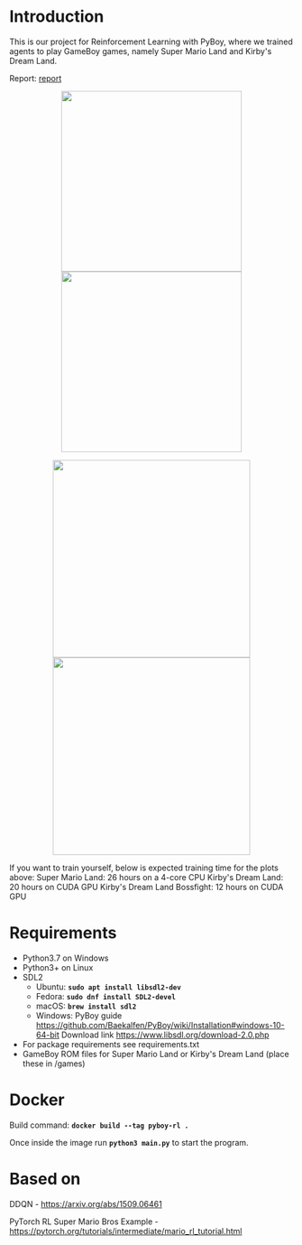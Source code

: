 # Introduction
This is our project for Reinforcement Learning with PyBoy, where we trained agents to play GameBoy games, namely Super Mario Land and Kirby's Dream Land. 

Report: [report](https://github.com/lixado/PyBoy-RL/raw/main/README/report.pdf)


<p align="center">
<img src="https://github.com/lixado/PyBoy-RL/raw/main/README/kirby.gif" width="320">
<img src="https://github.com/lixado/PyBoy-RL/raw/main/README/mario.gif" width="320">
</p>

<p align="center">
<img src="https://github.com/lixado/PyBoy-RL/raw/main/README/kirbyPlatformReward.jpg" width="350">
<img src="https://github.com/lixado/PyBoy-RL/raw/main/README/kirbyBossRewardPlot.jpg" width="350">
</p>

If you want to train yourself, below is expected training time for the plots above:
Super Mario Land: 26 hours on a 4-core CPU 
Kirby's Dream Land: 20 hours on CUDA GPU
Kirby's Dream Land Bossfight: 12 hours on CUDA GPU

# Requirements
- Python3.7 on Windows
- Python3+ on Linux
- SDL2
    - Ubuntu: __`sudo apt install libsdl2-dev`__
    - Fedora: __`sudo dnf install SDL2-devel`__
    - macOS: __`brew install sdl2`__
    - Windows: PyBoy guide https://github.com/Baekalfen/PyBoy/wiki/Installation#windows-10-64-bit Download link https://www.libsdl.org/download-2.0.php
- For package requirements see requirements.txt
- GameBoy ROM files for Super Mario Land or Kirby's Dream Land (place these in /games)

# Docker
Build command: __`docker build --tag pyboy-rl .`__ 

Once inside the image run __`python3 main.py`__ to start the program.

# Based on
DDQN - https://arxiv.org/abs/1509.06461

PyTorch RL Super Mario Bros Example - https://pytorch.org/tutorials/intermediate/mario_rl_tutorial.html
